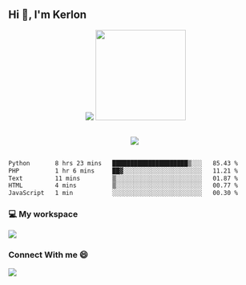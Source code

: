 ## Hi 👋, I'm Kerlon
<div align="center">
 <img scr="">
 <img src= "https://github-readme-stats.vercel.app/api?username=kerlonfernandes&show_icons=true&theme=radical"/>
  <img height="180em" src="https://github-readme-stats.vercel.app/api/top-langs/?username=kerlonfernandes&layout=compact&langs_count=8&theme=radical"/>
</div>


<p align="center" style="margin: 30px;">

 <img src="https://skillicons.dev/icons?i=html,css,bootstrap,js,nodejs,jquery,python,flask,php,mysql,lua,sqlite,firebase">

</p>
<!--START_SECTION:waka-->

```txt
Python       8 hrs 23 mins   █████████████████████▒░░░   85.43 %
PHP          1 hr 6 mins     ██▓░░░░░░░░░░░░░░░░░░░░░░   11.21 %
Text         11 mins         ▒░░░░░░░░░░░░░░░░░░░░░░░░   01.87 %
HTML         4 mins          ▒░░░░░░░░░░░░░░░░░░░░░░░░   00.77 %
JavaScript   1 min           ░░░░░░░░░░░░░░░░░░░░░░░░░   00.30 %
```

<!--END_SECTION:waka-->


<p align="center">
 <h3>💻 My workspace</h3>
    <img src="https://skillicons.dev/icons?i=ubuntu" />
</p>

<p align="center">
 <h3>Connect With me 😄</h3> 
    <a href="https://www.linkedin.com/in/kerlon-fernandes"><img src="https://skillicons.dev/icons?i=linkedin" />
  </a>
</p>



